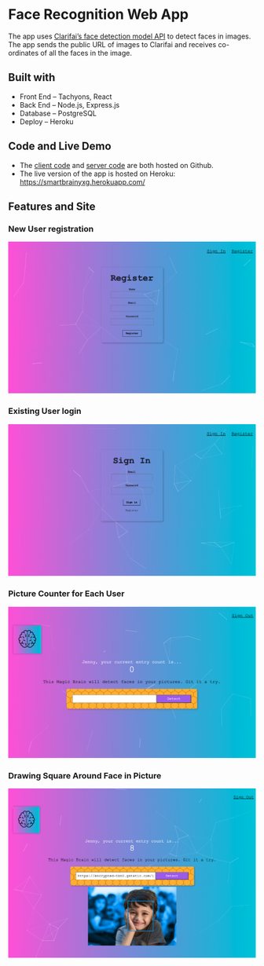 # Face Recognition Web App
  The app uses [Clarifai’s face detection model API](https://www.clarifai.com/models/face-detection) to detect faces in images. The app sends the public URL of images to Clarifai and receives co-ordinates of all the faces in the image.


## Built with
* Front End – Tachyons, React
* Back End – Node.js, Express.js
* Database – PostgreSQL
* Deploy – Heroku


## Code and Live Demo
* The [client code](https://github.com/wgao2160/face-recognition) and [server code](https://github.com/wgao2160/face-recognition-server) are both hosted on Github.
* The live version of the app is hosted on Heroku:  https://smartbrainyxg.herokuapp.com/


## Features and Site

### New User registration
![register page](https://github.com/wgao2160/face-recognition/blob/main/img/register.jpg?raw=true)

### Existing User login
![login page](https://github.com/wgao2160/face-recognition/blob/main/img/signin.jpg?raw=true)

### Picture Counter for Each User
![main page](https://github.com/wgao2160/face-recognition/blob/main/img/mainpage.jpg?raw=true)

### Drawing Square Around Face in Picture
![main page](https://github.com/wgao2160/face-recognition/blob/main/img/function.jpg?raw=true)